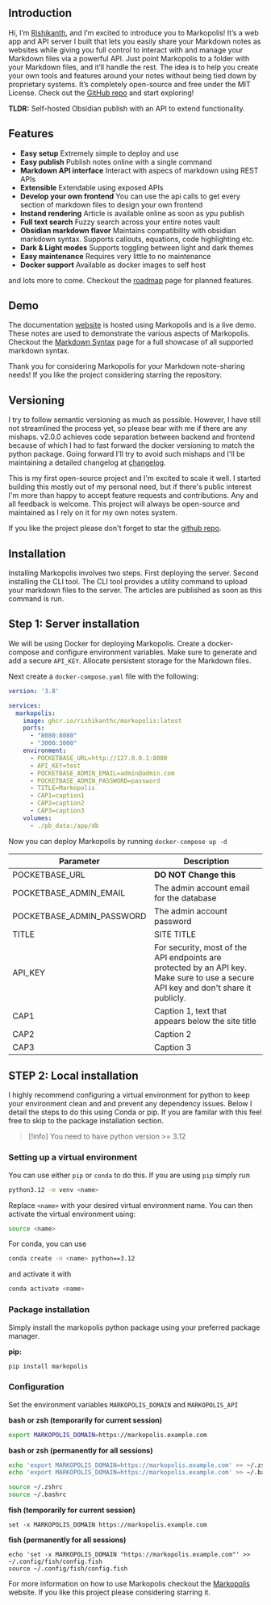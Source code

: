 ## Introduction
Hi,
I’m [Rishikanth](https://rishikanth.me), and I’m excited to introduce you to Markopolis! It’s a web app and API server I
built that lets you easily share your Markdown notes as websites while giving you full control to
interact with and manage your Markdown files via a powerful API. Just point Markopolis to a folder
with your Markdown files, and it’ll handle the rest. The idea is to help you create your own tools
and features around your notes without being tied down by proprietary systems. It’s completely
open-source and free under the MIT License. Check out the [GitHub repo](https://github.com/rishikanthc/markopolis) and start exploring!

**TLDR:** Self-hosted Obsidian publish with an API to extend functionality.

## Features

- **Easy setup** Extremely simple to deploy and use
- **Easy publish** Publish notes online with a single command
- **Markdown API interface** Interact with aspecs of markdown using REST APIs
- **Extensible** Extendable using exposed APIs
- **Develop your own frontend** You can use the api calls to get every section of markdown files to design your own frontend
- **Instand rendering** Article is available online as soon as ypu publish
- **Full text search** Fuzzy search across your entire notes vault
- **Obsidian markdown flavor** Maintains compatibility with obsidian markdown syntax. Supports
  callouts, equations, code highlighting etc.
- **Dark & Light modes** Supports toggling between light and dark themes
- **Easy maintenance** Requires very little to no maintenance
- **Docker support** Available as docker images to self host

and lots more to come. Checkout the [roadmap](https://markopolis.app/roadmap) page for planned features.

## Demo
The documentation [website](https://markopolis.app) is hosted using Markopolis and is a live demo.
These notes are used to demonstrate the various aspects of Markopolis.
Checkout the [Markdown Syntax](https://markopolis.app/Markdown%20Syntax.md) page for a full showcase of all supported markdown syntax.

Thank you for considering Markopolis for your Markdown note-sharing needs! If you like
the project considering starring the repository.

## Versioning

I try to follow semantic versioning as much as possible. However, I have still not
streamlined the process yet, so please bear with me if there are any mishaps. v2.0.0 achieves
code separation between backend and frontend because of which I had to fast forward the
docker versioning to match the python package. Going forward I'll try to avoid such mishaps
and I'll be maintaining a detailed changelog at [changelog](https://markopolis.app/changelog).

This is my first open-source project and I'm excited to scale it well. I started building this
mostly out of my personal need, but if there's public interest I'm more than happy to
accept feature requests and contributions. Any and all feedback is welcome. This project
will always be open-source and maintained as I rely on it for my own notes system.

If you like the project please don't forget to star the [github repo](https://github.com/rishikanthc/markopolis.git).

## Installation
Installing Markopolis involves two steps. First deploying the server. Second
installing the CLI tool. The CLI tool provides a utility command to upload
your markdown files to the server. The articles are published as soon as
this command is run.

## Step 1: Server installation

We will be using Docker for deploying Markopolis.
Create a docker-compose and configure environment variables.
Make sure to generate and add a secure `API_KEY`.
Allocate persistent storage for the Markdown files.


Next create a `docker-compose.yaml` file with the following:

```yaml
version: '3.8'

services:
  markopolis:
    image: ghcr.io/rishikanthc/markopolis:latest
    ports:
      - "8080:8080"
      - "3000:3000"
    environment:
      - POCKETBASE_URL=http://127.0.0.1:8080
      - API_KEY=test
      - POCKETBASE_ADMIN_EMAIL=admin@admin.com
      - POCKETBASE_ADMIN_PASSWORD=password
      - TITLE=Markopolis
      - CAP1=caption1
      - CAP2=caption2
      - CAP3=caption3
    volumes:
      - ./pb_data:/app/db
```

Now you can deploy Markopolis by running `docker-compose up -d`

Parameter | Description
-- | --
POCKETBASE_URL | **DO NOT Change this**
POCKETBASE_ADMIN_EMAIL | The admin account email for the database
POCKETBASE_ADMIN_PASSWORD | The admin account password
TITLE | SITE TITLE
API_KEY | For security, most of the API endpoints are protected by an API key. Make sure to use a secure API key and don't share it publicly.
CAP1 | Caption 1, text that appears below the site title
CAP2 | Caption 2
CAP3 | Caption 3



## STEP 2: Local installation

I highly recommend configuring a virtual environment for python to keep your environment clean and
and prevent any dependency issues. Below I detail the steps to do this using Conda or pip. If you are familar
with this feel free to skip to the package installation section.

> [!info]
> You need to have python version >= 3.12

### Setting up a virtual environment

You can use either `pip` or `conda` to do this. If you are using `pip` simply run
```bash
python3.12 -m venv <name>
```

Replace `<name>` with your desired virtual environment name. You can then activate the virtual environment
using:
```bash
source <name>
```

For conda, you can use
```bash
conda create -n <name> python==3.12
```

and activate it with
```bash
conda activate <name>
```

### Package installation

Simply install the markopolis python package using your preferred package manager.

**pip:**
```bash
pip install markopolis
```

### Configuration

Set the environment variables `MARKOPOLIS_DOMAIN` and `MARKOPOLIS_API`

**bash or zsh (temporarily for current session)**
```bash
export MARKOPOLIS_DOMAIN=https://markopolis.example.com
```

**bash or zsh (permanently for all sessions)**
```bash
echo 'export MARKOPOLIS_DOMAIN=https://markopolis.example.com' >> ~/.zshrc
echo 'export MARKOPOLIS_DOMAIN=https://markopolis.example.com' >> ~/.bashrc

source ~/.zshrc
source ~/.bashrc
```

**fish (temporarily for current session)**
```fish
set -x MARKOPOLIS_DOMAIN https://markopolis.example.com
```


**fish (permanently for all sessions)**
```fish
echo 'set -x MARKOPOLIS_DOMAIN "https://markopolis.example.com"' >> ~/.config/fish/config.fish
source ~/.config/fish/config.fish
```

For more information on how to use Markopolis checkout the [Markopolis](https://markopolis.app) website.
If you like this project please considering starring it.
